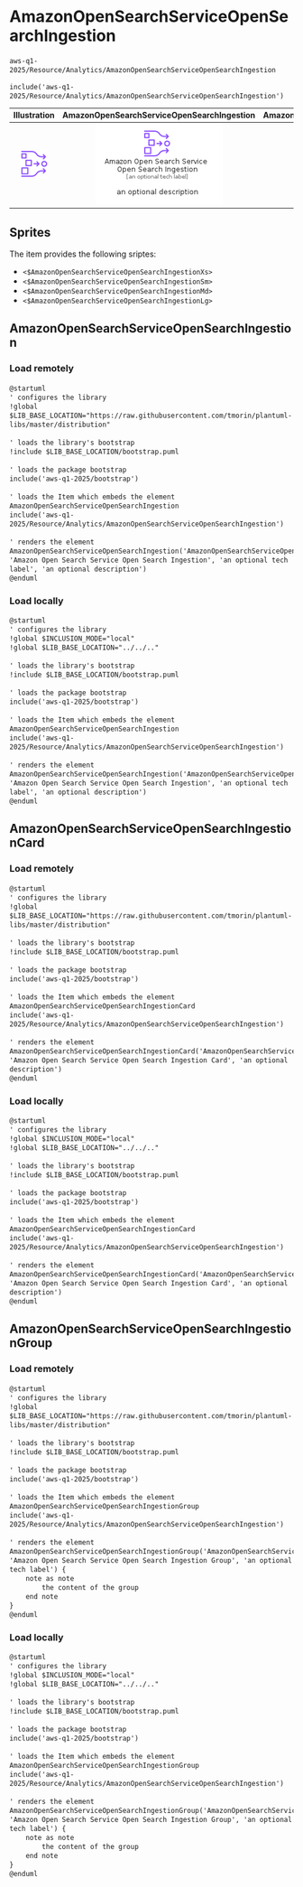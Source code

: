 # AmazonOpenSearchServiceOpenSearchIngestion


```text
aws-q1-2025/Resource/Analytics/AmazonOpenSearchServiceOpenSearchIngestion
```

```text
include('aws-q1-2025/Resource/Analytics/AmazonOpenSearchServiceOpenSearchIngestion')
```



| Illustration | AmazonOpenSearchServiceOpenSearchIngestion | AmazonOpenSearchServiceOpenSearchIngestionCard | AmazonOpenSearchServiceOpenSearchIngestionGroup |
| :---: | :---: | :---: | :---: |
| ![illustration for Illustration](../../../aws-q1-2025/Resource/Analytics/AmazonOpenSearchServiceOpenSearchIngestion.png) | ![illustration for AmazonOpenSearchServiceOpenSearchIngestion](../../../aws-q1-2025/Resource/Analytics/AmazonOpenSearchServiceOpenSearchIngestion.Local.png) | ![illustration for AmazonOpenSearchServiceOpenSearchIngestionCard](../../../aws-q1-2025/Resource/Analytics/AmazonOpenSearchServiceOpenSearchIngestionCard.Local.png) | ![illustration for AmazonOpenSearchServiceOpenSearchIngestionGroup](../../../aws-q1-2025/Resource/Analytics/AmazonOpenSearchServiceOpenSearchIngestionGroup.Local.png) |



## Sprites
The item provides the following sriptes:

- `<$AmazonOpenSearchServiceOpenSearchIngestionXs>`
- `<$AmazonOpenSearchServiceOpenSearchIngestionSm>`
- `<$AmazonOpenSearchServiceOpenSearchIngestionMd>`
- `<$AmazonOpenSearchServiceOpenSearchIngestionLg>`





## AmazonOpenSearchServiceOpenSearchIngestion

### Load remotely
```plantuml
@startuml
' configures the library
!global $LIB_BASE_LOCATION="https://raw.githubusercontent.com/tmorin/plantuml-libs/master/distribution"

' loads the library's bootstrap
!include $LIB_BASE_LOCATION/bootstrap.puml

' loads the package bootstrap
include('aws-q1-2025/bootstrap')

' loads the Item which embeds the element AmazonOpenSearchServiceOpenSearchIngestion
include('aws-q1-2025/Resource/Analytics/AmazonOpenSearchServiceOpenSearchIngestion')

' renders the element
AmazonOpenSearchServiceOpenSearchIngestion('AmazonOpenSearchServiceOpenSearchIngestion', 'Amazon Open Search Service Open Search Ingestion', 'an optional tech label', 'an optional description')
@enduml
```

### Load locally
```plantuml
@startuml
' configures the library
!global $INCLUSION_MODE="local"
!global $LIB_BASE_LOCATION="../../.."

' loads the library's bootstrap
!include $LIB_BASE_LOCATION/bootstrap.puml

' loads the package bootstrap
include('aws-q1-2025/bootstrap')

' loads the Item which embeds the element AmazonOpenSearchServiceOpenSearchIngestion
include('aws-q1-2025/Resource/Analytics/AmazonOpenSearchServiceOpenSearchIngestion')

' renders the element
AmazonOpenSearchServiceOpenSearchIngestion('AmazonOpenSearchServiceOpenSearchIngestion', 'Amazon Open Search Service Open Search Ingestion', 'an optional tech label', 'an optional description')
@enduml
```

## AmazonOpenSearchServiceOpenSearchIngestionCard

### Load remotely
```plantuml
@startuml
' configures the library
!global $LIB_BASE_LOCATION="https://raw.githubusercontent.com/tmorin/plantuml-libs/master/distribution"

' loads the library's bootstrap
!include $LIB_BASE_LOCATION/bootstrap.puml

' loads the package bootstrap
include('aws-q1-2025/bootstrap')

' loads the Item which embeds the element AmazonOpenSearchServiceOpenSearchIngestionCard
include('aws-q1-2025/Resource/Analytics/AmazonOpenSearchServiceOpenSearchIngestion')

' renders the element
AmazonOpenSearchServiceOpenSearchIngestionCard('AmazonOpenSearchServiceOpenSearchIngestionCard', 'Amazon Open Search Service Open Search Ingestion Card', 'an optional description')
@enduml
```

### Load locally
```plantuml
@startuml
' configures the library
!global $INCLUSION_MODE="local"
!global $LIB_BASE_LOCATION="../../.."

' loads the library's bootstrap
!include $LIB_BASE_LOCATION/bootstrap.puml

' loads the package bootstrap
include('aws-q1-2025/bootstrap')

' loads the Item which embeds the element AmazonOpenSearchServiceOpenSearchIngestionCard
include('aws-q1-2025/Resource/Analytics/AmazonOpenSearchServiceOpenSearchIngestion')

' renders the element
AmazonOpenSearchServiceOpenSearchIngestionCard('AmazonOpenSearchServiceOpenSearchIngestionCard', 'Amazon Open Search Service Open Search Ingestion Card', 'an optional description')
@enduml
```

## AmazonOpenSearchServiceOpenSearchIngestionGroup

### Load remotely
```plantuml
@startuml
' configures the library
!global $LIB_BASE_LOCATION="https://raw.githubusercontent.com/tmorin/plantuml-libs/master/distribution"

' loads the library's bootstrap
!include $LIB_BASE_LOCATION/bootstrap.puml

' loads the package bootstrap
include('aws-q1-2025/bootstrap')

' loads the Item which embeds the element AmazonOpenSearchServiceOpenSearchIngestionGroup
include('aws-q1-2025/Resource/Analytics/AmazonOpenSearchServiceOpenSearchIngestion')

' renders the element
AmazonOpenSearchServiceOpenSearchIngestionGroup('AmazonOpenSearchServiceOpenSearchIngestionGroup', 'Amazon Open Search Service Open Search Ingestion Group', 'an optional tech label') {
    note as note
        the content of the group
    end note
}
@enduml
```

### Load locally
```plantuml
@startuml
' configures the library
!global $INCLUSION_MODE="local"
!global $LIB_BASE_LOCATION="../../.."

' loads the library's bootstrap
!include $LIB_BASE_LOCATION/bootstrap.puml

' loads the package bootstrap
include('aws-q1-2025/bootstrap')

' loads the Item which embeds the element AmazonOpenSearchServiceOpenSearchIngestionGroup
include('aws-q1-2025/Resource/Analytics/AmazonOpenSearchServiceOpenSearchIngestion')

' renders the element
AmazonOpenSearchServiceOpenSearchIngestionGroup('AmazonOpenSearchServiceOpenSearchIngestionGroup', 'Amazon Open Search Service Open Search Ingestion Group', 'an optional tech label') {
    note as note
        the content of the group
    end note
}
@enduml
```

